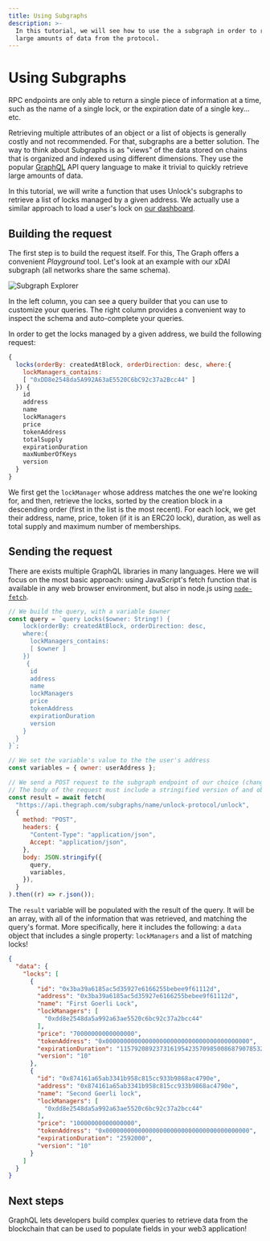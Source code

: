 ```yaml
---
title: Using Subgraphs
description: >-
  In this tutorial, we will see how to use the a subgraph in order to retrieve
  large amounts of data from the protocol.
---
```


# Using Subgraphs

RPC endpoints are only able to return a single piece of information at a time, such as the name of a single lock, or the expiration date of a single key... etc.

Retrieving multiple attributes of an object or a list of objects is generally costly and not recommended. For that, subgraphs are a better solution. The way to think about Subgraphs is as "views" of the data stored on chains that is organized and indexed using different dimensions. They use the popular [GraphQL](https://graphql.org) API query language to make it trivial to quickly retrieve large amounts of data.

In this tutorial, we will write a function that uses Unlock's subgraphs to retrieve a list of locks managed by a given address. We actually use a similar approach to load a user's lock on [our dashboard](https://app.unlock-protocol.com/dashboard).

## Building the request

The first step is to build the request itself. For this, The Graph offers a convenient _Playground_ tool. Let's look at an example with our xDAI subgraph (all networks share the same schema).

![Subgraph Explorer](/img/developers/subgraph-explorer.png)

In the left column, you can see a query builder that you can use to customize your queries. The right column provides a convenient way to inspect the schema and auto-complete your queries.

In order to get the locks managed by a given address, we build the following request:

```javascript
{
  locks(orderBy: createdAtBlock, orderDirection: desc, where:{
    lockManagers_contains: 
    [ "0xDD8e2548da5A992A63aE5520C6bC92c37a2Bcc44" ]
  }) {
    id
    address
    name
    lockManagers
    price 
    tokenAddress
    totalSupply
    expirationDuration
    maxNumberOfKeys
    version
  }
}
```

We first get the `lockManager` whose address matches the one we're looking for, and then, retrieve the locks, sorted by the creation block in a descending order (first in the list is the most recent). For each lock, we get their address, name, price, token (if it is an ERC20 lock), duration, as well as total supply and maximum number of memberships.

## Sending the request

There are exists multiple GraphQL libraries in many languages. Here we will focus on the most basic approach: using JavaScript's fetch function that is available in any web browser environment, but also in node.js using [`node-fetch`](https://www.npmjs.com/package/node-fetch).

```javascript
// We build the query, with a variable $owner
const query = `query Locks($owner: String!) {
    lock(orderBy: createdAtBlock, orderDirection: desc, 
    where:{
      lockManagers_contains: 
      [ $owner ]
    })
     {
      id
      address
      name
      lockManagers
      price 
      tokenAddress
      expirationDuration    
      version
    }
  }
}`;

// We set the variable's value to the the user's address
const variables = { owner: userAddress };

// We send a POST request to the subgraph endpoint of our choice (change if using a different network!)
// The body of the request must include a stringified version of and object built with the query and variables
const result = await fetch(
  "https://api.thegraph.com/subgraphs/name/unlock-protocol/unlock",
  {
    method: "POST",
    headers: {
      "Content-Type": "application/json",
      Accept: "application/json",
    },
    body: JSON.stringify({
      query,
      variables,
    }),
  }
).then((r) => r.json());
```

The `result` variable will be populated with the result of the query. It will be an array, with all of the information that was retrieved, and matching the query's format. More specifically, here it includes the following: a `data` object that includes a single property: `lockManagers` and a list of matching locks!

```json
{
  "data": {
    "locks": [
      {
        "id": "0x3ba39a6185ac5d35927e6166255bebee9f61112d",
        "address": "0x3ba39a6185ac5d35927e6166255bebee9f61112d",
        "name": "First Goerli Lock",
        "lockManagers": [
          "0xdd8e2548da5a992a63ae5520c6bc92c37a2bcc44"
        ],
        "price": "70000000000000000",
        "tokenAddress": "0x0000000000000000000000000000000000000000",
        "expirationDuration": "115792089237316195423570985008687907853269984665640564039457584007913129639935",
        "version": "10"
      },
      {
        "id": "0x874161a65ab3341b958c815cc933b9868ac4790e",
        "address": "0x874161a65ab3341b958c815cc933b9868ac4790e",
        "name": "Second Goerli lock",
        "lockManagers": [
          "0xdd8e2548da5a992a63ae5520c6bc92c37a2bcc44"
        ],
        "price": "10000000000000000",
        "tokenAddress": "0x0000000000000000000000000000000000000000",
        "expirationDuration": "2592000",
        "version": "10"
      }
    ]
  }
}
```

## Next steps

GraphQL lets developers build complex queries to retrieve data from the blockchain that can be used to populate fields in your web3 application!
